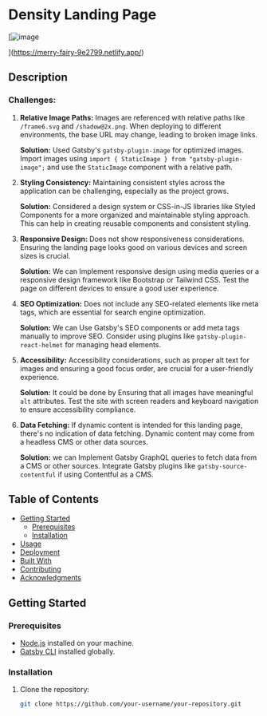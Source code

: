 # Density Landing Page

 [![image](https://github.com/Jagdish24-uc/density_Landing_page/assets/71270068/cb9adf40-7df2-43f1-bc34-c624b25e6af0)

](https://merry-fairy-9e2799.netlify.app/)

## Description

### Challenges:

1. **Relative Image Paths:**
   Images are referenced with relative paths like `/frame6.svg` and `/shadow@2x.png`. When deploying to different environments, the base URL may change, leading to broken image links.

   **Solution:**
   Used Gatsby's `gatsby-plugin-image` for optimized images. Import images using `import { StaticImage } from "gatsby-plugin-image";` and use the `StaticImage` component with a relative path.

2. **Styling Consistency:**
   Maintaining consistent styles across the application can be challenging, especially as the project grows. 

   **Solution:**
   Considered  a design system or CSS-in-JS libraries like Styled Components for a more organized and maintainable styling approach. This can help in creating reusable components and consistent styling.

3. **Responsive Design:**
   Does not show responsiveness considerations. Ensuring the landing page looks good on various devices and screen sizes is crucial.

   **Solution:**
   We can Implement responsive design using media queries or a responsive design framework like Bootstrap or Tailwind CSS. Test the page on different devices to ensure a good user experience.

4. **SEO Optimization:**
   Does not include any SEO-related elements like meta tags, which are essential for search engine optimization.

   **Solution:**
  We can  Use Gatsby's SEO components or add meta tags manually to improve SEO. Consider using plugins like `gatsby-plugin-react-helmet` for managing head elements.

5. **Accessibility:**
   Accessibility considerations, such as proper alt text for images and ensuring a good focus order, are crucial for a user-friendly experience.

   **Solution:**
   It could be done by Ensuring that all images have meaningful `alt` attributes. Test the site with screen readers and keyboard navigation to ensure accessibility compliance.

6. **Data Fetching:**
   If dynamic content is intended for this landing page, there's no indication of data fetching. Dynamic content may come from a headless CMS or other data sources.

   **Solution:**
   we can Implement Gatsby GraphQL queries to fetch data from a CMS or other sources. Integrate Gatsby plugins like `gatsby-source-contentful` if using Contentful as a CMS.

## Table of Contents

- [Getting Started](#getting-started)
  - [Prerequisites](#prerequisites)
  - [Installation](#installation)
- [Usage](#usage)
- [Deployment](#deployment)
- [Built With](#built-with)
- [Contributing](#contributing)
- [Acknowledgments](#acknowledgments)

## Getting Started

### Prerequisites

- [Node.js](https://nodejs.org/) installed on your machine.
- [Gatsby CLI](https://www.gatsbyjs.com/docs/reference/gatsby-cli/) installed globally.

### Installation

1. Clone the repository:

   ```bash
   git clone https://github.com/your-username/your-repository.git
